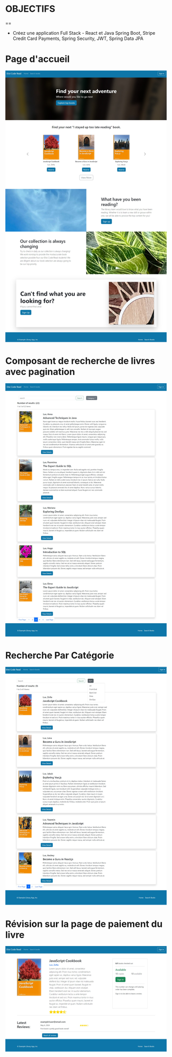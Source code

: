 # OBJECTIFS
==

+ Créez une application Full Stack - React et Java Spring Boot, Stripe Credit Card Payments, Spring Security, JWT, Spring Data JPA

# Page d'accueil



![HomePage](./images/HomePage.jpeg)

# Composant de recherche de livres avec pagination

![Search](images/Search_Pagination.jpeg)

# Recherche Par Catégorie

![category](images/search_by_category.jpeg)

# Révision sur la page de paiement du livre

![checkout](./images/checkout.jpeg)